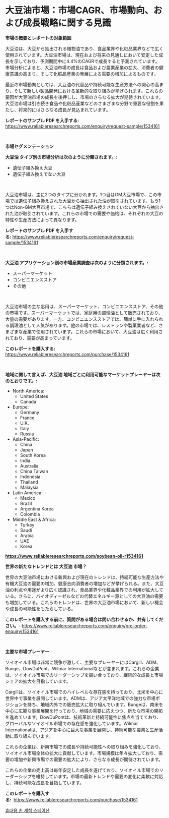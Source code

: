 <p><h1>大豆油市場：市場CAGR、市場動向、および成長戦略に関する見識</h1></p><p><strong>市場の概要とレポートの対象範囲</strong></p>
<p><p>大豆油は、大豆から抽出される植物油であり、食品業界や化粧品業界などで広く使用されています。大豆油市場は、現在および将来の見通しにおいて安定した成長を示しており、予測期間中に4.4%のCAGRで成長すると予測されています。市場分析によると、大豆油市場の成長は食品および農業産業の拡大、消費者の健康意識の高まり、そして化粧品産業の発展による需要の増加によるものです。</p><p>最近の市場動向としては、大豆油の代替品や持続可能な生産方法への関心の高まり、そして新しい製品開発における革新的な取り組みが挙げられます。これらの要因が大豆油市場の成長を後押しし、市場のさらなる拡大が期待されています。大豆油市場は引き続き食品や化粧品産業などのさまざまな分野で重要な役割を果たし、将来的にはさらなる成長が見込まれています。</p></p>
<p><strong>レポートのサンプル PDF を入手する:</strong> <a href="https://www.reliableresearchreports.com/enquiry/request-sample/1534161">https://www.reliableresearchreports.com/enquiry/request-sample/1534161</a></p>
<p>&nbsp;</p>
<p><strong>市場セグメンテーション</strong></p>
<p><strong>大豆油 タイプ別の市場分析は次のように分類されます。:</strong></p>
<p><ul><li>遺伝子組み換え大豆</li><li>遺伝子組み換えでない大豆</li></ul></p>
<p>&nbsp;</p>
<p><p>大豆油市場は、主に2つのタイプに分かれます。1つ目はGM大豆市場で、この市場では遺伝子組み換えされた大豆から抽出された油が取引されています。もう1つはNon-GM大豆市場で、こちらは遺伝子組み換えされていない大豆から抽出された油が取引されています。これらの市場での需要や価格は、それぞれの大豆の特性や生産方法によって異なります。</p></p>
<p><strong>レポートのサンプル PDF を入手する:</strong>&nbsp;<a href="https://www.reliableresearchreports.com/enquiry/request-sample/1534161">https://www.reliableresearchreports.com/enquiry/request-sample/1534161</a></p>
<p>&nbsp;</p>
<p><strong> 大豆油 アプリケーション別の市場産業調査は次のように分類されます。:</strong></p>
<p><ul><li>スーパーマーケット</li><li>コンビニエンスストア</li><li>その他</li></ul></p>
<p>&nbsp;</p>
<p><p>大豆油市場の主な応用は、スーパーマーケット、コンビニエンスストア、その他の市場です。スーパーマーケットでは、家庭用の調理油として販売されており、大量の需要があります。一方、コンビニエンスストアでは、簡単に手に入れられる調理油として人気があります。他の市場では、レストランや製菓業者など、さまざまな産業で使用されています。これらの市場において、大豆油は広く利用されており、需要が高まっています。</p></p>
<p><strong>このレポートを購入する:</strong>&nbsp; <a href="https://www.reliableresearchreports.com/purchase/1534161">https://www.reliableresearchreports.com/purchase/1534161</a></p>
<p>&nbsp;</p>
<p><strong>地域に関して言えば、大豆油 地域ごとに利用可能なマーケットプレーヤーは次のとおりです。:</strong></p>
<p><ul>
    <li>
        North America:
        <ul>
            <li>United States</li>
            <li>Canada</li>
        </ul>
    </li>
    <li>
        Europe:
        <ul>
            <li>Germany</li>
            <li>France</li>
            <li>U.K.</li>
            <li>Italy</li>
            <li>Russia</li>
        </ul>
    </li>
    <li>
        Asia-Pacific:
        <ul>
            <li>China</li>
            <li>Japan</li>
            <li>South Korea</li>
            <li>India</li>
            <li>Australia</li>
            <li>China Taiwan</li>
            <li>Indonesia</li>
            <li>Thailand</li>
            <li>Malaysia</li>
        </ul>
    </li>
    <li>
        Latin America:
        <ul>
            <li>Mexico</li>
            <li>Brazil</li>
            <li>Argentina Korea</li>
            <li>Colombia</li>
        </ul>
    </li>
    <li>
        Middle East & Africa:
        <ul>
            <li>Turkey</li>
            <li>Saudi</li>
            <li>Arabia</li>
            <li>UAE</li>
            <li>Korea</li>
        </ul>
    </li>
    </ul></p>
<p><strong><a href="https://www.reliableresearchreports.com/soybean-oil-r1534161">https://www.reliableresearchreports.com/soybean-oil-r1534161</a></strong>&nbsp;</p>
<p><strong>世界の新たなトレンドとは 大豆油 市場？</strong></p>
<p><p>世界の大豆油市場における新興および現在のトレンドは、持続可能な生産方法や有機大豆油の需要の増加、健康志向消費者の増加などが挙げられる。また、大豆油の利点や用途がより広く認識され、食品業界や化粧品業界での利用が拡大している。さらに、バイオディーゼルなどの代替エネルギー源としての大豆油の需要も増加している。これらのトレンドは、世界の大豆油市場において、新しい機会や成長の可能性をもたらしている。</p></p>
<p><strong>このレポートを購入する前に、質問がある場合は問い合わせるか、共有してください。</strong>- <a href="https://www.reliableresearchreports.com/enquiry/pre-order-enquiry/1534161">https://www.reliableresearchreports.com/enquiry/pre-order-enquiry/1534161</a></p>
<p>&nbsp;</p>
<p><strong>主要な市場プレーヤー</strong></p>
<p><p>ソイオイル市場は非常に競争が激しく、主要なプレーヤーにはCargill、ADM、Bunge、DowDuPont、Wilmar Internationalなどが含まれます。これらの企業は、ソイオイル市場でのリーダーシップを競い合っており、継続的な成長と市場シェアの拡大を目指しています。</p><p>Cargillは、ソイオイル市場でのハイレベルな存在感を持っており、北米を中心に世界中で事業を展開しています。ADMは、アジア太平洋地域での強力な市場ポジションを持ち、地域内外での販売拡大に取り組んでいます。Bungeは、南米を中心に広範な事業展開を行っており、地域の需要に応えつつ、新たな市場の開拓を進めています。DowDuPontは、技術革新と持続可能性に焦点を当てており、グローバルなソイオイル市場での存在感を強化しています。Wilmar Internationalは、アジアを中心に巨大な事業を展開し、持続可能な農業と生産活動に取り組んでいます。</p><p>これらの企業は、新興市場での成長や持続可能性への取り組みを強化しており、ソイオイル市場全体の拡大に貢献しています。市場規模は年々拡大しており、需要の増加や新興市場での需要の拡大により、さらなる成長が期待されています。</p><p>これらの企業の売上高は毎年安定した成長を遂げており、ソイオイル市場でのリーダーシップを維持しています。市場の最新トレンドや需要の変化に柔軟に対応し、持続可能な成長を目指しています。</p></p>
<p><strong>このレポートを購入する:</strong>&nbsp;&nbsp;<a href="https://www.reliableresearchreports.com/purchase/1534161">https://www.reliableresearchreports.com/purchase/1534161</a></p>
<p><p><a href="https://medium.com/@heatherelasquez5675/%ED%9C%B4%EB%8C%80%EC%9A%A9-%EC%86%90-%EC%84%B8%EC%A0%95-%EC%8A%A4%ED%85%8C%EC%9D%B4%EC%85%98-%EC%8B%9C%EC%9E%A5-%EB%B6%84%EC%84%9D-%EB%B0%8F-2024%EB%85%84%EB%B6%80%ED%84%B0-2031%EB%85%84%EA%B9%8C%EC%A7%80%EC%9D%98-%EA%B7%9C%EB%AA%A8-%EC%98%88%EC%B8%A1-2ed66ba765a9">휴대용 손 세척 스테이션</a></p></p>